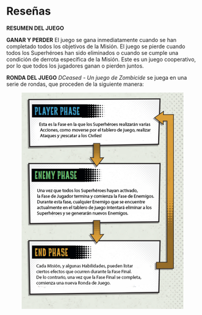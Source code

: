 # Reseñas

**RESUMEN DEL JUEGO**

**GANAR Y PERDER** El juego se gana inmediatamente cuando se han completado todos los objetivos de la Misión. El juego se pierde cuando todos los Superhéroes han sido eliminados o cuando se cumple una condición de derrota específica de la Misión. Este es un juego cooperativo, por lo que todos los jugadores ganan o pierden juntos.

**RONDA DEL JUEGO** _DCeased - Un juego de Zombicide_ se juega en una serie de rondas, que proceden de la siguiente manera:

<figure><img src="../.gitbook/assets/image1.png" alt=""><figcaption></figcaption></figure>
